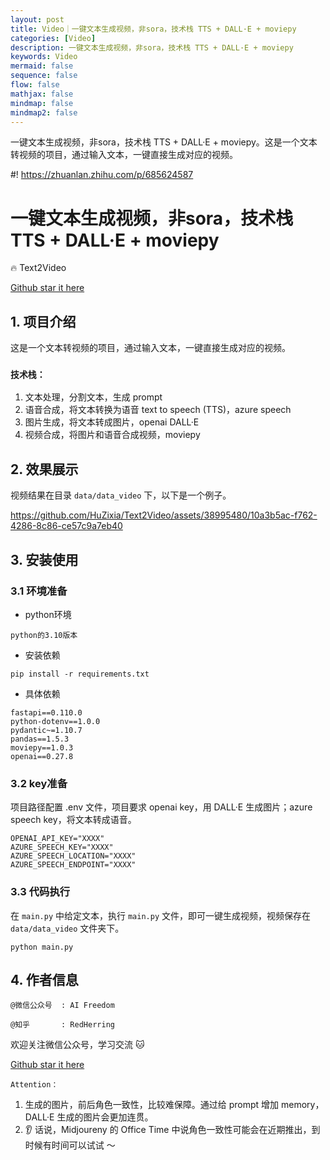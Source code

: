 ```yaml
---
layout: post
title: Video｜一键文本生成视频，非sora，技术栈 TTS + DALL·E + moviepy
categories: [Video]
description: 一键文本生成视频，非sora，技术栈 TTS + DALL·E + moviepy
keywords: Video
mermaid: false
sequence: false
flow: false
mathjax: false
mindmap: false
mindmap2: false
---
```



一键文本生成视频，非sora，技术栈 TTS + DALL·E + moviepy。这是一个文本转视频的项目，通过输入文本，一键直接生成对应的视频。


#! https://zhuanlan.zhihu.com/p/685624587
# 一键文本生成视频，非sora，技术栈 TTS + DALL·E + moviepy

🔥 Text2Video

[Github star it here](https://github.com/HuZixia/Text2Video.git)

## 1. 项目介绍

这是一个文本转视频的项目，通过输入文本，一键直接生成对应的视频。


### `技术栈：`
1. 文本处理，分割文本，生成 prompt
2. 语音合成，将文本转换为语音 text to speech (TTS)，azure speech
3. 图片生成，将文本转成图片，openai DALL·E
4. 视频合成，将图片和语音合成视频，moviepy



## 2. 效果展示

视频结果在目录 `data/data_video` 下，以下是一个例子。

https://github.com/HuZixia/Text2Video/assets/38995480/10a3b5ac-f762-4286-8c86-ce57c9a7eb40


## 3. 安装使用


### 3.1 环境准备

- python环境
```
python的3.10版本
```

- 安装依赖

```
pip install -r requirements.txt
```
- 具体依赖

```
fastapi==0.110.0
python-dotenv==1.0.0
pydantic~=1.10.7
pandas==1.5.3
moviepy==1.0.3
openai==0.27.8
```


### 3.2 key准备

项目路径配置 .env 文件，项目要求 openai key，用 DALL·E 生成图片；azure speech key，将文本转成语音。

```
OPENAI_API_KEY="XXXX"
AZURE_SPEECH_KEY="XXXX"
AZURE_SPEECH_LOCATION="XXXX"
AZURE_SPEECH_ENDPOINT="XXXX"
```


### 3.3 代码执行

在 `main.py` 中给定文本，执行 `main.py` 文件，即可一键生成视频，视频保存在 `data/data_video` 文件夹下。

```
python main.py
```


## 4. 作者信息

`@微信公众号  : AI Freedom`

`@知乎       : RedHerring`

欢迎关注微信公众号，学习交流 🐱

[//]: # (<img src="https://cdn.jsdelivr.net/gh/HuZixia/CloudGo/pictures/resources/tools/AI Freedom.jpg" style="margin-left: 0px">)


[Github star it here](https://github.com/HuZixia/Text2Video.git)


`Attention：`
1. 生成的图片，前后角色一致性，比较难保障。通过给 prompt 增加 memory，DALL·E 生成的图片会更加连贯。
2. 👂 话说，Midjoureny 的 Office Time 中说角色一致性可能会在近期推出，到时候有时间可以试试 ～
